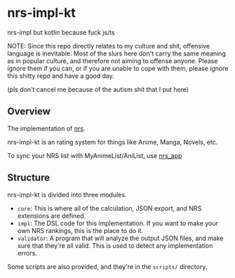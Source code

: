 # nrs-impl-kt
nrs-impl but kotlin because fuck js/ts

NOTE: Since this repo directly relates to my culture and shit, offensive language is inevitable. Most of the slurs here don't carry the same meaning as in popular culture, and therefore not aiming to offense anyone. Please ignore them if you can, or if you are unable to cope with them, please ignore this shitty repo and have a good day.

(pls don't cancel me because of the autism shit that I put here)

## Overview

The implementation of [nrs](https://github.com/ngoduyanh/nrs).

nrs-impl-kt is an rating system for things like Anime, Manga, Novels, etc.

To sync your NRS list with MyAnimeList/AniList, use [nrs_app](https://github.com/ngoduyanh/nrs_app)

## Structure

nrs-impl-kt is divided into three modules.

* `core`: This is where all of the calculation, JSON export, and NRS extensions are defined.
* `impl`: The DSL code for this implementation. If you want to make your own NRS rankings, this is the place to do it.
* `validator`: A program that will analyze the output JSON files, and make sure that they're all valid. This is used to detect any implementation errors.

Some scripts are also provided, and they're in the `scripts/` directory.

